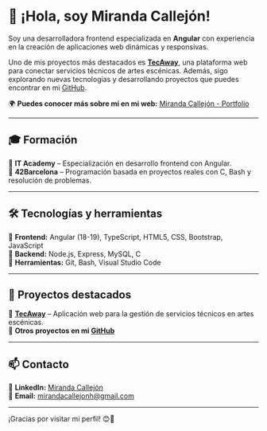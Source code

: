 # 👋 ¡Hola, soy Miranda Callejón!

Soy una desarrolladora frontend especializada en **Angular** con experiencia en la creación de aplicaciones web dinámicas y responsivas. 

Uno de mis proyectos más destacados es **[TecAway](https://tec-away-frontend.vercel.app/)**, una plataforma web para conectar servicios técnicos de artes escénicas. Además, sigo explorando nuevas tecnologías y desarrollando proyectos que puedes encontrar en mi [GitHub](https://github.com/mcallejo-10).  

🌍 **Puedes conocer más sobre mí en mi web:** [Miranda Callejón - Portfolio](https://miranda-portfolio.vercel.app) 

---

## 🎓 Formación  
📍 **IT Academy** – Especialización en desarrollo frontend con Angular.  
📍 **42Barcelona** – Programación basada en proyectos reales con C, Bash y resolución de problemas.  

---

## 🛠️ Tecnologías y herramientas  

🔹 **Frontend:** Angular (18-19), TypeScript, HTML5, CSS, Bootstrap, JavaScript  
🔹 **Backend:** Node.js, Express, MySQL, C  
🔹 **Herramientas:** Git, Bash, Visual Studio Code  

---

## 🚀 Proyectos destacados  
🔹 **[TecAway](https://tec-away-frontend.vercel.app/)** – Aplicación web para la gestión de servicios técnicos en artes escénicas.  
🔹 **Otros proyectos en mi [GitHub](https://github.com/mcallejo-10)**  

---

## 📫 Contacto  
💼 **LinkedIn:** [Miranda Callejón](https://www.linkedin.com/in/miranda-callej%C3%B3n-huertes/)  
📧 **Email:** mirandacallejonh@gmail.com  

---

¡Gracias por visitar mi perfil! 😊🚀
